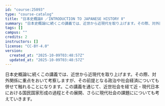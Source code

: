 ```yaml
---
id: "course:25093"
type: "course-catalog"
title: "日本史概論Ⅱ ／INTRODUCTION TO JAPANESE HISTORY Ⅱ"
summary: "日本史概論Ⅰに続くこの講義では、近世から近現代を取り上げます。その際、対外関係に重点をおいて考察しますが、その前提となる政治や社会経済についても併せて触れることになります。この講義を通じて、近世社会を経て近・現代日本における国民国家形成の過…"
tags: []
campus: ""
credits: 2
instructors: []
license: "CC-BY-4.0"
version:
  created_at: "2025-10-09T03:48:57Z"
  updated_at: "2025-10-09T03:48:57Z"
---
```

日本史概論Ⅰに続くこの講義では、近世から近現代を取り上げます。その際、対外関係に重点をおいて考察しますが、その前提となる政治や社会経済についても併せて触れることになります。この講義を通じて、近世社会を経て近・現代日本における国民国家形成の過程とその展開、さらに現代社会の課題にについても考えていきます。

